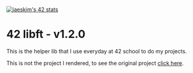 [![jaeskim's 42 stats](https://badge42.herokuapp.com/api/stats/ple-stra)](https://github.com/JaeSeoKim/badge42)

# 42 libft - v1.2.0

This is the helper lib that I use everyday at 42 school to do my projects.

This is not the project I rendered, to see the original project [click here](https://github.com/Milvintsiss-42/libft/tree/master).
